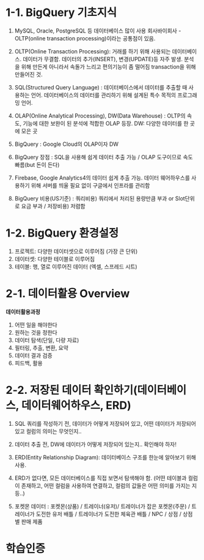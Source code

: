 # **1-1. BigQuery 기초지식**
1. MySQL, Oracle, PostgreSQL 등 데이터베이스 많이 사용 회사바이회사 - OLTP(online transaction processing)이라는 공통점이 있음.


2. OLTP(Online Transaction Processing): 거래를 하기 위해 사용되는 데이터베이스. 데이터가 무결함. 데이터의 추가(INSERT), 변경(UPDATE)등 자주 발생. 분석을 위해 만든게 아니라서 속돌가 느리고 편의기능이 좀 떨어짐
transaction을 위해 만들어진 것.

3. SQL(Structured Query Language) : 데이터베이스에서 데이터를 추출할 때 사용하는 언어. 데이터베이스의 데이터를 관리하기 위해 설계된 특수 목적의 프로그래밍 언어.

4. OLAP(Online Analytical Processing), DW(Data Warehouse) : OLTP의 속도, 기능에 대한 보완이 된 분석에 적합한 OLAP 등장. DW: 다양한 데이터를 한 곳에 모은 곳

5. BigQuery : Google Cloud의 OLAP이자 DW

6. BigQuery 장점 : SQL을 사용해 쉽게 데이터 추출 가능 / OLAP 도구이므로 속도 빠름(but 돈이 든다)

7. Firebase, Google Analytics4의 데이터 쉽게 추출 가능. 데이터 웨어하우스를 사용하기 위해 서버를 띄울 필요 없이 구글에서 인프라를 관리함

8. BigQuery 비용(US기준) : 쿼리비용) 쿼리에서 처리된 용량만큼 부과 or Slot단위로 요금 부과 / 저장비용) 저렴함

# **1-2. BigQuery 환경설정**   

1. 프로젝트: 다양한 데이터셋으로 이루어짐 (가장 큰 단위)
2. 데이터셋: 다양한 테이블로 이루어짐
3. 테이블: 행, 열로 이루어진 데이터 (엑셀, 스프레드 시트)

# **2-1. 데이터활용 Overview**
**데이터활용과정**
1. 어떤 일을 해야한다
2. 원하는 것을 정한다
3. 데이터 탐색(단일, 다량 자료)
4. 필터링, 추출, 변환, 요약
5. 데이터 결과 검증
6. 피드백, 활용

# **2-2. 저장된 데이터 확인하기(데이터베이스, 데이터웨어하우스, ERD)**
1. SQL 쿼리를 작성하기 전, 데이터가 어떻게 저장되어 있고, 어떤 데이터가 저장되어 있고 컬럼의 의미는 무엇인지..
2. 데이터 추출 전, DW에 데이터가 어떻게 저장되어 있는지.. 확인해야 하자!

3. ERD(Entity Relationship Diagram): 데이터베이스 구조를 한눈에 알아보기 위해 사용.
4. ERD가 없다면, 모든 데이터베이스를 직접 보면서 탐색해야 함. (어떤 테이블과 컬럼이 존재하고, 어떤 컬럼을 사용하여 연결하고, 컬럼의 값들은 어떤 의미를 가지는 지 등..)
5. 포켓몬 데이터 : 포켓몬(상품) / 트레이너(유저)/ 트레이너가 잡은 포켓몬(주문) / 트레이너가 도전한 유저 배틀 / 트레이너가 도전한 체육관 배틀 /  NPC / 상점 / 상점 별 판매 제품

# **학습인증**
